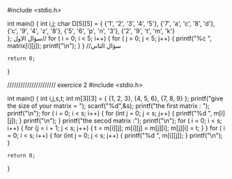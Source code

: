 #include <stdio.h>

int main() {
    int i,j;
    char D[5][5] = {
        {'1', '2', '3', '4', '5'},
        {'7', 'a', 'c', '8', 'd'},
        {'c', '9', '4', 'z', '8'},
        {'5', '6', 'p', 'n', '3'},
        {'2', '9', 't', 'm', 'k'}        
    };
سؤال الاول//
    for ( i = 0; i < 5; i++) {
        for ( j = 0; j < 5; j++) {
            printf("%c ", matrix[i][j]);
            printf("\n");
        }
    }
//سؤال الثاني

    return 0;
}








  ////////////////////// exercice 2
  #include <stdio.h>

int main() {
    int i,j,s,t;
    int m[3][3] = {
        {1, 2, 3},
        {4, 5, 6},
        {7, 8, 9}
    };
    printf("give the size of your matrix = ");
    scanf("%d",&s);
    printf("the first matrix : ");
    printf("\n");
    for ( i = 0; i < s; i++) {
        for (int j = 0; j < s; j++) {
            printf("%d ", m[i][j]);
        }
        printf("\n");
    }
    printf("the secod matrix :");
    printf("\n");
    for ( i = 0; i < s; i++) {
        for (j = i + 1; j < s; j++) {
             t = m[i][j];
            m[i][j] = m[j][i];
            m[j][i] = t;
        }
    }
    for ( i = 0; i < s; i++) {
        for (int j = 0; j < s; j++) {
            printf("%d ", m[i][j]);
        }
        printf("\n");
    }
    
    return 0;
}
  
